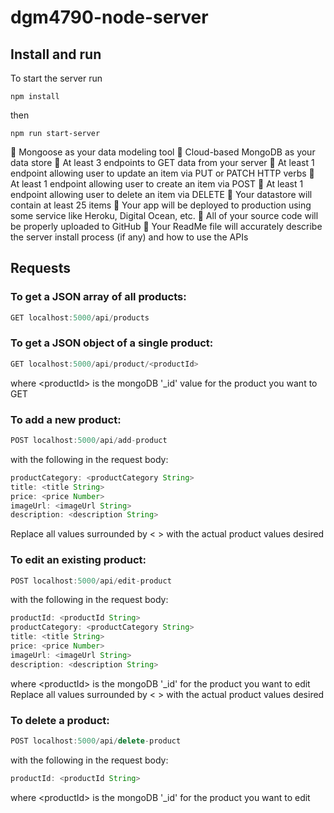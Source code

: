 # dgm4790-node-server

## Install and run
To start the server run
```shell
npm install
```
then
```shell
npm run start-server
```

:small_blue_diamond: Mongoose as your data modeling tool
:small_blue_diamond: Cloud-based MongoDB as your data store
:small_blue_diamond: At least 3 endpoints to GET data from your server
:small_blue_diamond: At least 1 endpoint allowing user to update an item via PUT or PATCH HTTP verbs
:small_blue_diamond: At least 1 endpoint allowing user to create an item via POST
:small_blue_diamond: At least 1 endpoint allowing user to delete an item via DELETE
:small_blue_diamond: Your datastore will contain at least 25 items
:small_blue_diamond: Your app will be deployed to production using some service like Heroku, Digital Ocean, etc.
:small_blue_diamond: All of your source code will be properly uploaded to GitHub
:small_blue_diamond: Your ReadMe file will accurately describe the server install process (if any) and how to use the APIs

## Requests
### To get a JSON array of all products:
```javascript
GET localhost:5000/api/products
```
### To get a JSON object of a single product:
```javascript
GET localhost:5000/api/product/<productId>
```
where \<productId> is the mongoDB '_id' value for the product you want to GET<br>


### To add a new product:
```javascript
POST localhost:5000/api/add-product
```
with the following in the request body:
```javascript
productCategory: <productCategory String>
title: <title String>
price: <price Number>
imageUrl: <imageUrl String>
description: <description String>
```
Replace all values surrounded by < > with the actual product values desired

### To edit an existing product:
```javascript
POST localhost:5000/api/edit-product
```
with the following in the request body:
```javascript
productId: <productId String>
productCategory: <productCategory String>
title: <title String>
price: <price Number>
imageUrl: <imageUrl String>
description: <description String>
```
where \<productId> is the mongoDB '_id' for the product you want to edit<br>
Replace all values surrounded by < > with the actual product values desired

### To delete a product:
```javascript
POST localhost:5000/api/delete-product
```
with the following in the request body:
```javascript
productId: <productId String>
```
where \<productId> is the mongoDB '_id' for the product you want to edit<br>
